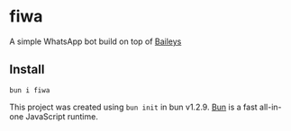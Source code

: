 # fiwa

A simple WhatsApp bot build on top of [Baileys](https://github.com/WhiskeySockets/Baileys)

## Install

```
bun i fiwa
```

This project was created using `bun init` in bun v1.2.9. [Bun](https://bun.sh) is a fast all-in-one JavaScript runtime.
